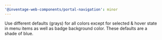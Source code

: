 ```yaml
---
'@inventage-web-components/portal-navigation': minor
---
```


Use different defaults (grays) for all colors except for selected & hover state in menu items as well as badge background color. These defaults are a shade of blue.
